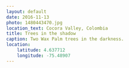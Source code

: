 ```yaml
---
layout: default
date: 2016-11-13
photo: 1480443470.jpg
location_text: Cocora Valley, Colombia
title: Trees in the shadow
caption: Two Wax Palm trees in the darkness.
location:
    latitude: 4.637712
    longitude: -75.48907
---
```

